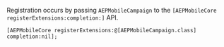 <InlineAlert variant="info" slots="text"/>

Registration occurs by passing `AEPMobileCampaign` to the `[AEPMobileCore registerExtensions:completion:]` API.

```objc
[AEPMobileCore registerExtensions:@[AEPMobileCampaign.class] completion:nil];
```
